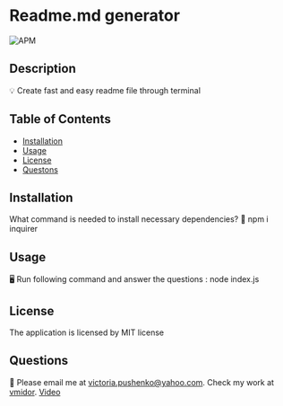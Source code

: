  
# Readme.md generator

![APM](https://img.shields.io/badge/licence-MIT-blue)
## Description
  💡 Create fast and easy readme file through terminal 

## Table of Contents
   - [Installation](#installation)
   - [Usage](#usage)
   - [License](#license)
   - [Questons](#questions)

## Installation 
  What command is needed to install necessary dependencies?
   📀 npm i inquirer

## Usage
  🖥 Run following command and answer the questions : node index.js

## License
  The application is licensed by MIT license

## Questions
📧 Please email me at <victoria.pushenko@yahoo.com>.  Check my work at [vmidor](https://github.com/vmidor/README-Generator).
    [Video](https://drive.google.com/file/d/1HzzP7eYsuNymObjU7C73IKVgzu6dRGty/view)